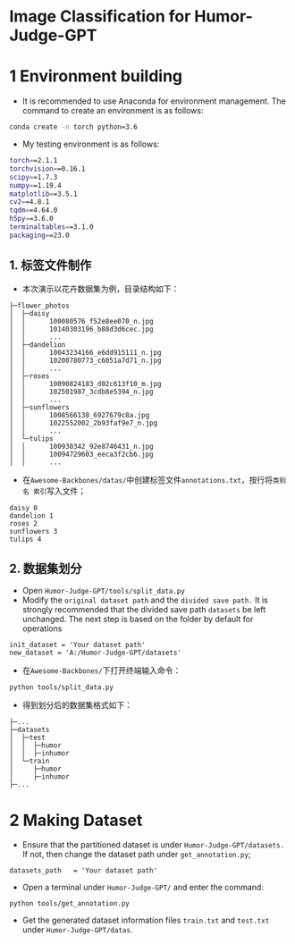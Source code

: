 Image Classification for Humor-Judge-GPT
===========================
# 1 Environment building
- It is recommended to use Anaconda for environment management. The command to create an environment is as follows:
```bash
conda create -n torch python=3.6
```

- My testing environment is as follows:
```bash
torch==2.1.1
torchvision==0.16.1
scipy==1.7.3
numpy==1.19.4
matplotlib==3.5.1
cv2==4.8.1
tqdm==4.64.0
h5py==3.6.0
terminaltables==3.1.0
packaging==23.0
```

## 1. 标签文件制作

- 本次演示以花卉数据集为例，目录结构如下：

```
├─flower_photos
│  ├─daisy
│  │      100080576_f52e8ee070_n.jpg
│  │      10140303196_b88d3d6cec.jpg
│  │      ...
│  ├─dandelion
│  │      10043234166_e6dd915111_n.jpg
│  │      10200780773_c6051a7d71_n.jpg
│  │      ...
│  ├─roses
│  │      10090824183_d02c613f10_m.jpg
│  │      102501987_3cdb8e5394_n.jpg
│  │      ...
│  ├─sunflowers
│  │      1008566138_6927679c8a.jpg
│  │      1022552002_2b93faf9e7_n.jpg
│  │      ...
│  └─tulips
│  │      100930342_92e8746431_n.jpg
│  │      10094729603_eeca3f2cb6.jpg
│  │      ...
```
- 在`Awesome-Backbones/datas/`中创建标签文件`annotations.txt`，按行将`类别名 索引`写入文件；
```
daisy 0
dandelion 1
roses 2
sunflowers 3
tulips 4
```
## 2. 数据集划分
- Open `Humor-Judge-GPT/tools/split_data.py`
- Modify the `original dataset path` and the `divided save path.` It is strongly recommended that the divided save path `datasets` be left unchanged. The next step is based on the folder by default for operations
```
init_dataset = 'Your dataset path'
new_dataset = 'A:/Humor-Judge-GPT/datasets'
```
- 在`Awesome-Backbones/`下打开终端输入命令：
```
python tools/split_data.py
```
- 得到划分后的数据集格式如下：
```
├─...
├─datasets
│  ├─test
│  │  ├─humor
│  │  ├─inhumor
│  └─train
│     ├─humor
│     ├─inhumor
├─...
```
# 2 Making Dataset
- Ensure that the partitioned dataset is under `Humor-Judge-GPT/datasets.` If not, then change the dataset path under `get_annotation.py`;
```
datasets_path   = 'Your dataset path'
```
- Open a terminal under `Humor-Judge-GPT/` and enter the command:
```
python tools/get_annotation.py
```
- Get the generated dataset information files `train.txt` and `test.txt` under `Humor-Judge-GPT/datas`.



